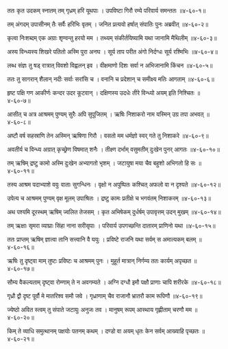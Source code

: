ततः कृत उदकम् स्नातम् तम् गृध्रम् हरि यूथपाः ।
उपविष्टा गिरौ रम्ये परिवार्य समन्ततः ॥४-६०-१॥

तम् अंगदम् उपासीनम् तैः सर्वैः हरिभिः वृतम् ।
जनित प्रत्ययो हर्षात् संपातिः पुनः अब्रवीत् ॥४-६०-२॥

कृत्वा निःशब्दम् एक अग्राः शृण्वन्तु हरयो मम ।
तथ्यम् संकीर्तयिष्यामि यथा जानामि मैथिलीम् ॥४-६०-३॥

अस्य विन्ध्यस्य शिखरे पतितो अस्मि पुरा अनघ ।
सूर्य ताप परीत अंगो निर्दग्धः सूर्य रश्मिभिः ॥४-६०-४॥

लब्ध संज्ञः तु षड् रात्रात् विवशो विह्वलन् इव ।
वीक्षमाणो दिशः सर्वा न अभिजानामि किंचन ॥४-६०-५॥

ततः तु सागरान् शैलान् नदीः सर्वाः सरांसि च ।
वनानि च प्रदेशान् च समीक्ष्य मतिः आगताम् ॥४-६०-६॥

हृष्ट पक्षि गण आकीर्णः कन्दर उदर कूटवान् ।
दक्षिणस्य उदधेः तीरे विन्ध्यो अयम् इति निश्चितः ॥४-६०-७॥

आसीत् च अत्र आश्रमम् पुण्यम् सुरैः अपि सुपूजितम् ।
ऋषिः निशाकरो नाम यस्मिन् उग्र तपा अभवत् ॥४-६०-८॥

अष्टौ वर्ष सहस्राणि तेन अस्मिन् ऋषिणा गिरौ ।
वसतो मम धर्मज्ञो स्वर् गते तु निशाकरे ॥४-६०-९॥

अवतीर्य च विन्ध्य अग्रात् कृच्छ्रेण विषमात् शनैः ।
तीक्ष्ण दर्भाम् वसुमतीम् दुःखेन पुनर् आगतः ॥४-६०-१०॥

तम् ऋषिम् द्रष्टु कामो अस्मि दुःखेन अभ्यागतो भृशम् ।
जटायुषा मया चैव बहुशो अभिगतो हि सः ॥४-६०-११॥

तस्य आश्रम पदाभ्याशे ववुः वाताः सुगन्धिनः ।
वृक्षो न अपुष्पितः कश्चित् अफलो वा न दृश्यते ॥४-६०-१२॥

उपेत्य च आश्रमम् पुण्यम् वृक्ष मूलम् उपाश्रितः ।
द्रष्टु कामः प्रतीक्षे च भगवंतम् निशाकरम् ॥४-६०-१३॥

अथ पश्यमि दूरस्थम् ऋषिम् ज्वलित तेजसम् ।
कृत अभिषेकम् दुर्धर्षम् उपावृत्तम् उदन् मुखम् ॥४-६०-१४॥

तम् ऋक्षाः सृमरा व्याघ्राः सिंहा नाना सरीसृपाः ।
परिवार्य उपगच्छन्ति दातारम् प्राणिनो यथा ॥४-६०-१५॥

ततः प्राप्तम् ऋषिम् ज्ञात्वा तानि सत्त्वानि वै ययुः ।
प्रविष्टे राजनि यथा सर्वम् स अमात्यकम् बलम् ॥४-६०-१६॥

ऋषिः तु दृष्ट्वा माम् तुष्टः प्रविष्टः च आश्रमम् पुनः ।
मुहूर्त मात्रान् निर्गम्य ततः कार्यम् अपृच्छत ॥४-६०-१७॥

सौम्य वैकल्यताम् दृष्ट्वा रोम्णाम् ते न अवगम्यते ।
अग्नि दग्धौ इमौ पक्षौ प्राणाः चापि शरीरके ॥४-६०-१८॥

गृध्रौ द्वौ दृष्ट पूर्वौ मे मातरिश्व समौ जवे ।
गृध्राणाम् चैव राजानौ भ्रातरौ काम रूपिणौ ॥४-६०-१९॥

ज्येष्ठो अवित स्त्वम् तु संपाते जटायुः अनुजः तव ।
मानुषम् रूपम् आस्थाय गृह्णीताम् चरणौ मम ॥४-६०-२०॥

किम् ते व्याधि समुत्थानम् पक्षयोः पतनम् कथम् ।
दण्डो वा अयम् धृतः केन सर्वम् आख्याहि पृच्छतः ॥४-६०-२१॥


